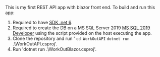 This is my first REST API app with blazor front end.
To build and run this app:
1. Required to have [SDK .net 6](https://dotnet.microsoft.com/en-us/download/dotnet/6.0).
2. Required to create the DB on a MS SQL Server 2019 [MS SQL 2019 Developer](https://www.microsoft.com/en-us/sql-server/sql-server-downloads) using the script provided on the host executing the app.
3. Clone the repository and run ' `cd WorkOutAPI` `dotnet run` .\WorkOutAPI.csproj'.
4. Run 'dotnet run .\WorkOutBlazor.csproj'. 
